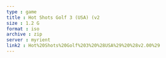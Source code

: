 ```yaml
---
type : game
title : Hot Shots Golf 3 (USA) (v2
size : 1.2 G
format : iso
archive : zip
server : myrient
link2 : Hot%20Shots%20Golf%203%20%28USA%29%20%28v2.00%29
---
```

